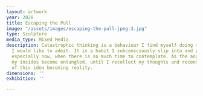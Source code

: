 ```yaml
---
layout: artwork
year: 2020
title: Escaping the Pull
image: "/assets/images/escaping-the-pull-jpeg-3.jpg"
type: Sculpture
media_type: Mixed Media
description: Catastrophic thinking is a behaviour I find myself doing more often than
  I would like to admit. It is a habit I subconsciously slip into and pull away from,
  especially now, when there is so much time to contemplate. As the anxiety rises,
  my insides become entangled, until I recollect my thoughts and reconsider the likelihood
  of this idea becoming reality.
dimensions: ''
exhibition: ''

---
```

